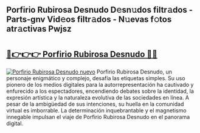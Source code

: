 ## Porfirio Rubirosa Desnudo D𝚎sn𝚞dos filtr𝚊dos - Parts-gnv Vid𝚎os filtr𝚊dos - N𝚞evas f𝚘tos atr𝚊ctivas Pwjsz

# <h2><a href="http://mbazhp.tromn.icu/?c=Porfirio+Rubirosa+Desnudo">🔗👉👉👉 Porfirio Rubirosa Desnudo 🔗🔗</a></h2>

[![Porfirio Rubirosa Desnudo nuevo](https://i.imgur.com/pEAQMta.gif)](http://mbazhp.tromn.icu/?c=Porfirio+Rubirosa+Desnudo)
Porfirio Rubirosa Desnudo, un personaje enigmático y complejo, desafía las etiquetas simples. Su uso pionero de los medios digitales para la autorrepresentación ha cautivado y enfurecido a los espectadores, encendiendo debates sobre la identidad, la expresión artística y la naturaleza evolutiva de las sociedades en línea. A pesar de la ambigüedad de sus intenciones, su huella en la comunidad virtual es imborrable. La determinación inquebrantable y el magnetismo innegable impulsan el viaje de Porfirio Rubirosa Desnudo en el panorama digital.
